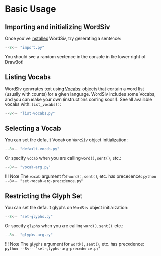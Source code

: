 # Basic Usage

## Importing and initializing WordSiv

Once you've [installed](../index.md#installation) WordSiv, try generating a
sentence:
```python
--8<-- "import.py"
```

You should see a random sentence in the console in the lower-right of DrawBot!

## Listing Vocabs

WordSiv generates text using [Vocabs](../../api-reference/#wordsiv.Vocab): objects that contain a word
list (usually with counts) for a given language. WordSiv includes some Vocabs, and you can
make your own (instructions coming soon!). See all available vocabs with:
`list_vocabs()`:

```python
--8<-- "list-vocabs.py"
```

## Selecting a Vocab

You can set the default Vocab on `WordSiv` object initialization:
```python
--8<-- "default-vocab.py"
```

Or specify `vocab` when you are calling `word()`, `sent()`, etc.:
```python
--8<-- "vocab-arg.py"
```

!!! Note
    The `vocab` argument for `word()`, `sent()`, etc. has precedence:
    ```python
    --8<-- "set-vocab-arg-precedence.py"
    ```

## Restricting the Glyph Set

You can set the default glyphs on `WordSiv` object initialization:
```python
--8<-- "set-glyphs.py"
```

Or specify `glyphs` when you are calling `word()`, `sent()`, etc.:
```python
--8<-- "glyphs-arg.py"
```

!!! Note
    The `glyphs` argument for `word()`, `sent()`, etc. has precedence:
    ```python
    --8<-- "set-glyphs-arg-precedence.py"
    ```

